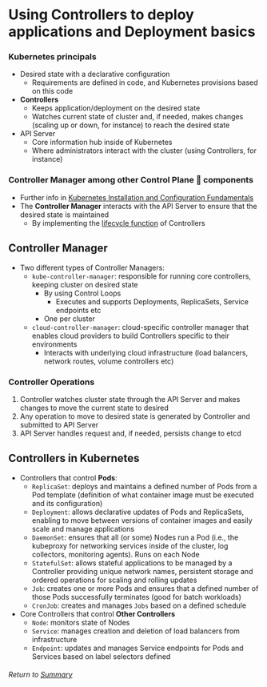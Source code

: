 # Using Controllers to deploy applications and Deployment basics

### Kubernetes principals
- Desired state with a declarative configuration
    - Requirements are defined in code, and Kubernetes provisions based on this code
- **Controllers**
    - Keeps application/deployment on the desired state
    - Watches current state of cluster and, if needed, makes changes (scaling up or down, for instance) to reach the desired state
- API Server
    - Core information hub inside of Kubernetes
    - Where administrators interact with the cluster (using Controllers, for instance)

### Controller Manager among other Control Plane 🧠 components
- Further info in [Kubernetes Installation and Configuration Fundamentals](07k8sClusterComponents.md#control-plane-node-components)
- The **Controller Manager** interacts with the API Server to ensure that the desired state is maintained
    - By implementing the [lifecycle function](../../Managing%20the%20Kubernetes%20API%20Server%20and%20Pods/03runningManagingPods/02podLifecycle.md) of Controllers

## Controller Manager
- Two different types of Controller Managers:
    - `kube-controller-manager`: responsible for running core controllers, keeping cluster on desired state
        - By using Control Loops
            - Executes and supports Deployments, ReplicaSets, Service endpoints etc
        - One per cluster
    - `cloud-controller-manager`: cloud-specific controller manager that enables cloud providers to build Controllers specific to their environments
        - Interacts with underlying cloud infrastructure (load balancers, network routes, volume controllers etc)

### Controller Operations
1. Controller watches cluster state through the API Server and makes changes to move the current state to desired
2. Any operation to move to desired state is generated by Controller and submitted to API Server
3. API Server handles request and, if needed, persists change to etcd

## Controllers in Kubernetes
- Controllers that control **Pods**:
    - `ReplicaSet`: deploys and maintains a defined number of Pods from a Pod template (definition of what container image must be executed and its configuration)
    - `Deployment`: allows declarative updates of Pods and ReplicaSets, enabling to move between versions of container images and easily scale and manage applications
    - `DaemonSet`: ensures that all (or some) Nodes run a Pod (i.e., the kubeproxy for networking services inside of the cluster, log collectors, monitoring agents). Runs on each Node
    - `StatefulSet`: allows stateful applications to be managed by a Controller providing unique network names, persistent storage and ordered operations for scaling and rolling updates
    - `Job`: creates one or more Pods and ensures that a defined number of those Pods successfully terminates (good for batch workloads)
    - `CronJob`: creates and manages `Jobs` based on a defined schedule
- Core Controllers that control **Other Controllers**
    - `Node`: monitors state of Nodes
    - `Service`: manages creation and deletion of load balancers from infrastructure
    - `Endpoint`: updates and manages Service endpoints for Pods and Services based on label selectors defined

###### Return to [Summary](README.md)